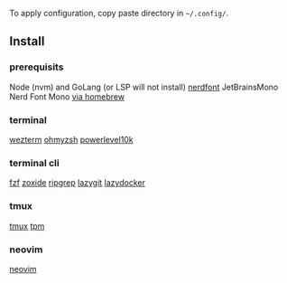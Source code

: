 To apply configuration, copy paste directory in `~/.config/`.

## Install

### prerequisits
Node (nvm) and GoLang (or LSP will not install)
[nerdfont](https://www.nerdfonts.com/) JetBrainsMono Nerd Font Mono [via homebrew](https://formulae.brew.sh/cask/font-jetbrains-mono-nerd-font)

### terminal
[wezterm](https://wezfurlong.org/wezterm/index.html)
[ohmyzsh](https://ohmyz.sh/)
[powerlevel10k](https://github.com/romkatv/powerlevel10k)

### terminal cli
[fzf](https://github.com/junegunn/fzf)
[zoxide](https://github.com/ajeetdsouza/zoxide)
[ripgrep](https://github.com/BurntSushi/ripgrep)
[lazygit](https://github.com/jesseduffield/lazygit)
[lazydocker](https://github.com/jesseduffield/lazydocker)

### tmux
[tmux](https://github.com/tmux/tmux/wiki)
[tpm](https://github.com/tmux-plugins/tpm)

### neovim
[neovim](https://neovim.io/)
